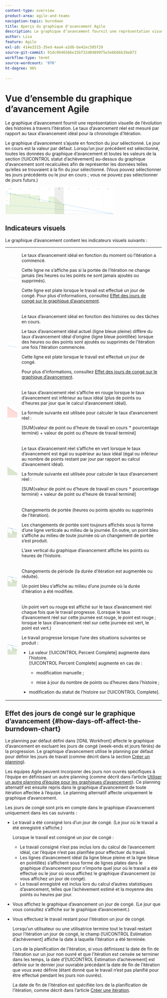 ```yaml
---
content-type: overview
product-area: agile-and-teams
navigation-topic: burndown
title: Aperçu du graphique d'avancement Agile
description: Le graphique d’avancement fournit une représentation visuelle de l’avancement des histoires dans l’itération ou le projet. Le taux d’avancement réel est mesuré par rapport au taux d’avancement idéal pour la chronologie de l’itération ou du projet.
author: Lisa
feature: Agile
exl-id: 414e3315-35ed-4aa4-a2d8-be42ec585f29
source-git-commit: 91dc9946566e15bf32d0d89975e3e6b66b39e873
workflow-type: tm+mt
source-wordcount: '970'
ht-degree: 96%

---
```


# Vue d’ensemble du graphique d’avancement Agile

Le graphique d’avancement fournit une représentation visuelle de l’évolution des histoires à travers l’itération. Le taux d’avancement réel est mesuré par rapport au taux d’avancement idéal pour la chronologie d’itération.

Le graphique d’avancement s’ajuste en fonction du jour sélectionné. Le jour en cours est la valeur par défaut. Lorsqu’un jour précédent est sélectionné, toutes les données du graphique d’avancement et toutes les valeurs de la section [!UICONTROL statut d’achèvement] au-dessus du graphique d’avancement sont recalculées afin de représenter les données telles qu’elles se trouvaient à la fin du jour sélectionné. (Vous pouvez sélectionner les jours précédents ou le jour en cours ; vous ne pouvez pas sélectionner de jours futurs.)

![](assets/agile-iteration-burndown-350x88.png)

## Indicateurs visuels

Le graphique d’avancement contient les indicateurs visuels suivants :

<table style="table-layout:auto"> 
 <col> 
 <col> 
 <tbody> 
  <tr> 
   <td role="rowheader"> <img src="assets/agile-iteration-burndown-dottedblue.png" alt="Début du taux d&apos;avancement idéal"> </td> 
   <td> <p>Le taux d’avancement idéal en fonction du moment où l’itération a commencé.</p> <p>Cette ligne ne s’affiche pas si la portée de l’itération ne change jamais (les heures ou les points ne sont jamais ajoutés ou supprimés).</p> <p>Cette ligne est plate lorsque le travail est effectué un jour de congé. Pour plus d’informations, consultez <a title="Utiliser le graphique d’avancement Agile" href="#how-days-off-affect-the-burndown-chart" class="MCXref xref">Effet des jours de congé sur le graphique d’avancement</a>.</p> </td> 
  </tr> 
  <tr> 
   <td role="rowheader"> <img src="assets/agile-iteration-burndown-solidblue.png" alt="Taux d&apos;avancement idéal sur les articles ou les tâches"> </td> 
   <td> <p>Le taux d’avancement idéal en fonction des histoires ou des tâches en cours.</p> <p>Le taux d’avancement idéal actuel (ligne bleue pleine) diffère du taux d’avancement idéal d’origine (ligne bleue pointillée) lorsque des heures ou des points sont ajoutés ou supprimés de l’itération une fois l’itération commencée.</p> <p>Cette ligne est plate lorsque le travail est effectué un jour de congé.</p> <p>Pour plus d’informations, consultez <a title="Utiliser le graphique d’avancement Agile" href="#how-days-off-affect-the-burndown-chart" class="MCXref xref">Effet des jours de congé sur le graphique d’avancement</a>.</p> </td> 
  </tr> 
  <tr> 
   <td role="rowheader"> <img src="assets/agile-iteration-burndown-red.png" alt="Taux d&apos;avancement réel en rouge"> </td> 
   <td> <p>Le taux d’avancement réel s’affiche en rouge lorsque le taux d’avancement est inférieur au taux idéal (plus de points ou d’heures par jour que le calcul d’avancement idéal).</p> <p>La formule suivante est utilisée pour calculer le taux d’avancement réel :</p> <p>[SUM(valeur de point ou d’heure de travail en cours * pourcentage terminé) + valeur de point ou d’heure de travail terminé]</p> </td> 
  </tr> 
  <tr> 
   <td role="rowheader"> <img src="assets/agile-iteration-burndown-green.png" alt="Taux d&apos;avancement réel en vert"> </td> 
   <td> <p>Le taux d’avancement réel s’affiche en vert lorsque le taux d’avancement est égal ou supérieur au taux idéal (égal ou inférieur au nombre de points restant par jour par rapport au calcul d’avancement idéal).</p> <p>La formule suivante est utilisée pour calculer le taux d’avancement réel :</p> <p>[SUM(valeur de point ou d’heure de travail en cours * pourcentage terminé) + valeur de point ou d’heure de travail terminé]</p> </td> 
  </tr> 
  <tr> 
   <td role="rowheader"> <img src="assets/agile-iteration-burndown-scope.png" alt="Modification de la portée"> </td> 
   <td> <p>Changements de portée (heures ou points ajoutés ou supprimés de l’itération).</p> <p>Les changements de portée sont toujours affichés sous la forme d’une ligne verticale au milieu de la journée. En outre, un point bleu s’affiche au milieu de toute journée où un changement de portée s’est produit.</p> <p>L’axe vertical du graphique d’avancement affiche les points ou heures de l’histoire.</p> </td> 
  </tr> 
  <tr> 
   <td role="rowheader"> <img src="assets/agile-iteration-burndown-scope.png" alt="Modification dans la période"> </td> 
   <td> <p>Changements de période (la durée d’itération est augmentée ou réduite).</p> <p>Un point bleu s’affiche au milieu d’une journée où la durée d’itération a été modifiée.</p> </td> 
  </tr> 
  <tr> 
   <td role="rowheader"> <img src="assets/agile-iteration-burndown-scope.png" alt="Point vert pour le travail brûlé"> </td> 
   <td> <p>Un point vert ou rouge est affiché sur le taux d’avancement réel chaque fois que le travail progresse. (Lorsque le taux d’avancement réel sur cette journée est rouge, le point est rouge ; lorsque le taux d’avancement réel sur cette journée est vert, le point est vert.)</p> <p>Le travail progresse lorsque l’une des situations suivantes se produit :</p> 
    <ul> 
     <li> La valeur [!UICONTROL Percent Complete] augmente dans l’histoire.<br>[!UICONTROL Percent Complete] augmente en cas de : 
      <ul> 
       <li> <p>modification manuelle ;</p> </li> 
       <li> <p>mise à jour du nombre de points ou d’heures dans l’histoire ;</p> </li> 
      </ul></li>  
     <li>modification du statut de l’histoire sur [!UICONTROL Complete].</li> 
    </ul> </td> 
  </tr> 
 </tbody> 
</table>

## Effet des jours de congé sur le graphique d’avancement {#how-days-off-affect-the-burndown-chart}

Le planning par défaut défini dans [!DNL Workfront] affecte le graphique d’avancement en excluant les jours de congé (week-ends et jours fériés) de la progression. Le graphique d’avancement utilise le planning par défaut pour définir les jours de travail (comme décrit dans la section [Créer un planning](../../../administration-and-setup/set-up-workfront/configure-timesheets-schedules/create-schedules.md)).

Les équipes Agile peuvent incorporer des jours non ouvrés spécifiques à l’équipe en définissant un autre planning (comme décrit dans l’article [Utiliser un autre planning d’équipe pour les graphiques d’avancement](../../../agile/use-scrum-in-an-agile-team/burndown/use-alt-team-schedule-burndown-charts.md)). Ce planning alternatif est ensuite repris dans le graphique d’avancement de toute itération affectée à l’équipe. Le planning alternatif affecte uniquement le graphique d’avancement.

Les jours de congé sont pris en compte dans le graphique d’avancement uniquement dans les cas suivants :

* Le travail a été consigné lors d’un jour de congé. (Le jour où le travail a été enregistré s’affiche.)

  Lorsque le travail est consigné un jour de congé :

   * Le travail consigné n’est pas inclus lors du calcul de l’avancement idéal, car l’équipe n’est pas planifiée pour effectuer du travail.
   * Les lignes d’avancement idéal (la ligne bleue pleine et la ligne bleue en pointillés) s’affichent sous forme de lignes plates dans le graphique d’avancement pour n’importe quel jour où le travail a été effectué ou le jour où vous affichez le graphique d’avancement (si vous affichez un jour de congé).
   * Le travail enregistré est inclus lors du calcul d’autres statistiques d’avancement, telles que l’achèvement estimé et la moyenne des points ou heures par jour.

* Vous affichez le graphique d’avancement un jour de congé. (Le jour que vous consultez s’affiche sur le graphique d’avancement.)
* Vous effectuez le travail restant pour l’itération un jour de congé.

  Lorsqu’un utilisateur ou une utilisatrice termine tout le travail restant pour l’itération un jour de congé, le champ [!UICONTROL Estimation d’achèvement] affiche la date à laquelle l’itération a été terminée.

  Lors de la planification de l’itération, si vous définissez la date de fin de l’itération sur un jour non ouvré et que l’itération est censée se terminer dans les temps, la date d’[!UICONTROL Estimation d’achèvement] est définie sur le dernier jour ouvrable précédant la date de fin de l’itération que vous avez définie (étant donné que le travail n’est pas planifié pour être effectué pendant les jours non ouvrés).

  La date de fin de l’itération est spécifiée lors de la planification de l’itération, comme décrit dans l’article [Créer une itération](../../../agile/use-scrum-in-an-agile-team/iterations/create-an-iteration.md).
